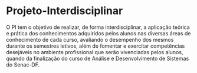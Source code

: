 # Projeto-Interdisciplinar
O PI tem o objetivo de realizar, de forma interdisciplinar, a aplicação teórica e prática dos conhecimentos adquiridos  pelos alunos nas diversas áreas de conhecimento de cada curso, avaliando o desempenho dos mesmos durante os semestres letivos, além de fomentar e exercitar competências desejáveis no ambiente profissional que serão vivenciadas pelos alunos, quando da finalização do curso de Análise e Desenvolvimento de Sistemas do Senac-DF.
